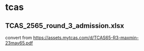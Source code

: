 # tcas

## TCAS_2565_round_3_admission.xlsx
convert from https://assets.mytcas.com/d/TCAS65-R3-maxmin-23may65.pdf
